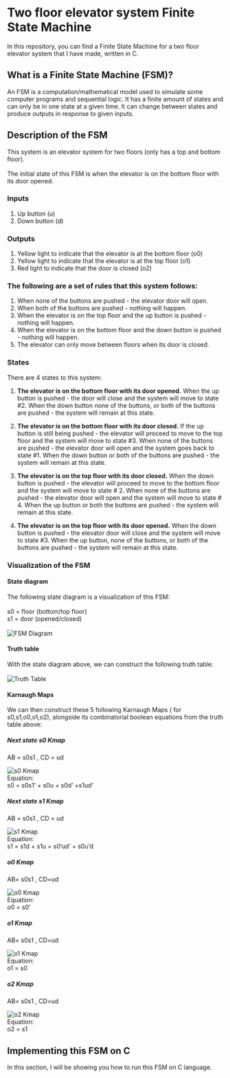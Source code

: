# Two floor elevator system Finite State Machine
In this repository, you can find a Finite State Machine for a two floor elevator system that I have made,
written in C.

## What is a Finite State Machine (FSM)?

An FSM is a computation/mathematical model used to simulate some computer programs and sequential logic.
It has a finite amount of states and can only be in one state at a given time. It can change between states and produce outputs
in response to given inputs. 

## Description of the FSM

This system is an elevator system for two floors (only has a top and bottom floor).
<br><br>
The initial state of this FSM is when the elevator is on the bottom floor with its door opened.


### Inputs
1. Up button (u)
2. Down button (d)

### Outputs
1. Yellow light to indicate that the elevator is at the bottom floor (o0)
2. Yellow light to indicate that the elevator is at the top floor (o1)
3. Red light to indicate that the door is closed (o2)

### The following are a set of rules that this system follows:
1. When none of the buttons are pushed - the elevator door will open.
2. When both of the buttons are pushed - nothing will happen.
3. When the elevator is on the top floor and the up button is pushed - nothing will happen.
4. When the elevator is on the bottom floor and the down button is pushed - nothing will happen.
5. The elevator can only move between floors when its door is closed.

### States

There are 4 states to this system:

1. **The elevator is on the bottom floor with its door opened.**
When the up button is pushed - the door will close and the system will move to state #2.
When the down button none of the buttons, or both of the buttons
are pushed - the system will remain at this state.

2. **The elevator is on the bottom floor with its door closed.** 
If the up button is still being pushed - the elevator will
proceed to move to the top floor and the system will move to state #3. When none of the buttons are pushed - the elevator door will open
and the system goes back to state #1. When the down button or both of the buttons are pushed - the system will 
remain at this state.

3. **The elevator is on the top floor with its door closed.**
When the down button is pushed - the elevator will proceed to move
to the bottom floor and the system will move to state # 2. When none of the buttons are pushed -
 the elevator door will open and the system will move to state # 4. When the up button or both the buttons are pushed - 
 the system will remain at this state.

4. **The elevator is on the top floor with its door opened.**
When the down button is pushed - the elevator door will close and the system will move to state #3.
When the up button, none of the buttons, or both of the buttons are pushed - the system will remain at this state.

### Visualization of the FSM

#### State diagram
The following state diagram is a visualization of this FSM:
<br><br>
s0 = floor (bottom/top floor)
<br>
s1 = door (opened/closed)
<br><br>
![FSM Diagram](https://github.com/FrancescoEmmanuel/Elevator-system-with-Finite-State-Machine/blob/main/FSM%20Diagram.JPG)

#### Truth table
With the state diagram above, we can construct the following truth table:
<br><br>
![Truth Table](https://github.com/FrancescoEmmanuel/Elevator-system-with-Finite-State-Machine/blob/main/Truth%20table.JPG)

#### Karnaugh Maps

We can then construct these 5 following Karnaugh Maps ( for s0,s1,o0,o1,o2), alongside its
combinatorial boolean equations from the truth table above:

##### Next state s0 Kmap
AB = s0s1 , CD = ud

![s0 Kmap](https://github.com/FrancescoEmmanuel/Elevator-system-with-Finite-State-Machine/blob/main/Next%20state%20s0%20kmap.JPG)
<br>
Equation:<br>
 s0 = s0s1’ + s0u + s0d’ +s1ud’

##### Next state s1 Kmap
AB = s0s1 , CD = ud

![s1 Kmap](https://github.com/FrancescoEmmanuel/Elevator-system-with-Finite-State-Machine/blob/main/Next%20state%20s1%20kmap.jpg)
<br>
Equation:<br>
s1 = s1d + s1u + s0’ud’ + s0u’d

##### o0 Kmap
AB= s0s1 , CD=ud

![o0 Kmap](https://github.com/FrancescoEmmanuel/Elevator-system-with-Finite-State-Machine/blob/main/o0%20kmap.JPG)
<br>
Equation:<br>
o0 = s0'


##### o1 Kmap
AB= s0s1 , CD=ud

![o1 Kmap](https://github.com/FrancescoEmmanuel/Elevator-system-with-Finite-State-Machine/blob/main/o1%20kmap.JPG)
<br>
Equation:<br>
o1 = s0

##### o2 Kmap
AB= s0s1 , CD=ud

![o2 Kmap](https://github.com/FrancescoEmmanuel/Elevator-system-with-Finite-State-Machine/blob/main/o2%20kmap.JPG)
<br>
Equation:<br>
o2 = s1

## Implementing this FSM on C
In this section, I will be showing you how to run this FSM on C language.



